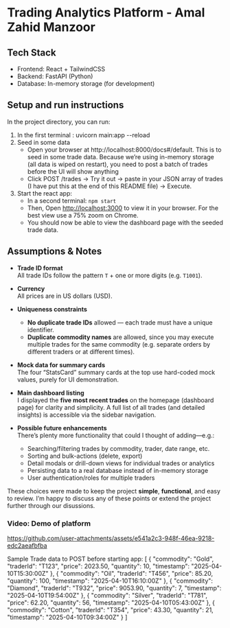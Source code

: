 #  Trading Analytics Platform - Amal Zahid Manzoor

## Tech Stack
- Frontend: React + TailwindCSS
- Backend: FastAPI (Python)
- Database: In-memory storage (for development)

## Setup and run instructions
In the project directory, you can run:

1) In the first terminal : uvicorn main:app --reload
2) Seed in some data
   - Open your browser at http://localhost:8000/docs#/default. This is to seed in some trade data. Because we’re using in-memory storage (all data 
     is wiped on restart), you need to post a batch of trades before the UI will show anything
   - Click POST /trades → Try it out → paste in your JSON array of trades (I have put this at the end of this README file) → Execute.
3) Start the react app:
   - In a second terminal: `npm start`
   - Then, Open [http://localhost:3000](http://localhost:3000) to view it in your browser. For the best view use a 75% zoom on Chrome.
   - You should now be able to view the dashboard page with the seeded trade data.

## Assumptions & Notes
- **Trade ID format**  
  All trade IDs follow the pattern `T` + one or more digits (e.g. `T1001`).  

- **Currency**  
  All prices are in US dollars (USD).  

- **Uniqueness constraints**  
  - **No duplicate trade IDs** allowed — each trade must have a unique identifier.  
  - **Duplicate commodity names** are allowed, since you may execute multiple trades for the same commodity (e.g. separate orders by different traders or at different times).  

- **Mock data for summary cards**  
  The four “StatsCard” summary cards at the top use hard-coded mock values, purely for UI demonstration.  

- **Main dashboard listing**  
  I displayed the **five most recent trades** on the homepage (dashboard page) for clarity and simplicity. A full list of all trades (and detailed insights) is accessible via the sidebar navigation.  

- **Possible future enhancements**  
  There’s plenty more functionality that could I thought of adding—e.g.:  
  - Searching/filtering trades by commodity, trader, date range, etc.  
  - Sorting and bulk-actions (delete, export)  
  - Detail modals or drill-down views for individual trades or analytics  
  - Persisting data to a real database instead of in-memory storage  
  - User authentication/roles for multiple traders  

These choices were made to keep the project **simple**, **functional**, and easy to review. I’m happy to discuss any of these points or extend the project further through our disussions.

### Video: Demo of platform
https://github.com/user-attachments/assets/e541a2c3-948f-46ea-9218-edc2aeafbfba


Sample Trade data to POST before starting app:
[
  {
    "commodity": "Gold",
    "traderId": "T123",
    "price": 2023.50,
    "quantity": 10,
    "timestamp": "2025-04-10T15:30:00Z"
  },
  {
    "commodity": "Oil",
    "traderId": "T456",
    "price": 85.20,
    "quantity": 100,
    "timestamp": "2025-04-10T16:10:00Z"
  },
  {
    "commodity": "Diamond",
    "traderId": "T932",
    "price": 9053.90,
    "quantity": 7,
    "timestamp": "2025-04-10T19:54:00Z"
  },
  {
    "commodity": "Silver",
    "traderId": "T781",
    "price": 62.20,
    "quantity": 56,
    "timestamp": "2025-04-10T05:43:00Z"
  },
  {
    "commodity": "Cotton",
    "traderId": "T354",
    "price": 43.30,
    "quantity": 21,
    "timestamp": "2025-04-10T09:34:00Z"
  }
]


